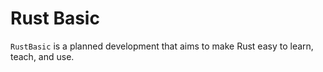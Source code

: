 # Rust Basic

`RustBasic` is a planned development that aims to make Rust easy to learn, teach, and use.
